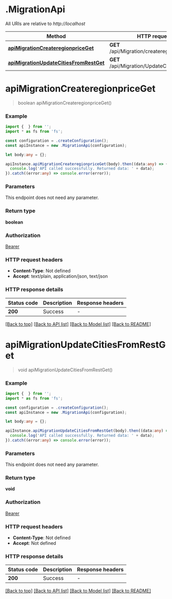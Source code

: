 # .MigrationApi

All URIs are relative to *http://localhost*

Method | HTTP request | Description
------------- | ------------- | -------------
[**apiMigrationCreateregionpriceGet**](MigrationApi.md#apiMigrationCreateregionpriceGet) | **GET** /api/Migration/createregionprice | 
[**apiMigrationUpdateCitiesFromRestGet**](MigrationApi.md#apiMigrationUpdateCitiesFromRestGet) | **GET** /api/Migration/UpdateCitiesFromRest | 


# **apiMigrationCreateregionpriceGet**
> boolean apiMigrationCreateregionpriceGet()


### Example


```typescript
import {  } from '';
import * as fs from 'fs';

const configuration = .createConfiguration();
const apiInstance = new .MigrationApi(configuration);

let body:any = {};

apiInstance.apiMigrationCreateregionpriceGet(body).then((data:any) => {
  console.log('API called successfully. Returned data: ' + data);
}).catch((error:any) => console.error(error));
```


### Parameters
This endpoint does not need any parameter.


### Return type

**boolean**

### Authorization

[Bearer](README.md#Bearer)

### HTTP request headers

 - **Content-Type**: Not defined
 - **Accept**: text/plain, application/json, text/json


### HTTP response details
| Status code | Description | Response headers |
|-------------|-------------|------------------|
**200** | Success |  -  |

[[Back to top]](#) [[Back to API list]](README.md#documentation-for-api-endpoints) [[Back to Model list]](README.md#documentation-for-models) [[Back to README]](README.md)

# **apiMigrationUpdateCitiesFromRestGet**
> void apiMigrationUpdateCitiesFromRestGet()


### Example


```typescript
import {  } from '';
import * as fs from 'fs';

const configuration = .createConfiguration();
const apiInstance = new .MigrationApi(configuration);

let body:any = {};

apiInstance.apiMigrationUpdateCitiesFromRestGet(body).then((data:any) => {
  console.log('API called successfully. Returned data: ' + data);
}).catch((error:any) => console.error(error));
```


### Parameters
This endpoint does not need any parameter.


### Return type

**void**

### Authorization

[Bearer](README.md#Bearer)

### HTTP request headers

 - **Content-Type**: Not defined
 - **Accept**: Not defined


### HTTP response details
| Status code | Description | Response headers |
|-------------|-------------|------------------|
**200** | Success |  -  |

[[Back to top]](#) [[Back to API list]](README.md#documentation-for-api-endpoints) [[Back to Model list]](README.md#documentation-for-models) [[Back to README]](README.md)


